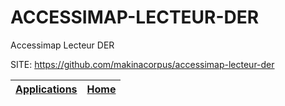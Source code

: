 # ACCESSIMAP-LECTEUR-DER
 
 Accessimap Lecteur DER
 
 SITE: https://github.com/makinacorpus/accessimap-lecteur-der

 | [Applications](https://portable-linux-apps.github.io/apps.html) | [Home](https://portable-linux-apps.github.io)
 | --- | --- |
